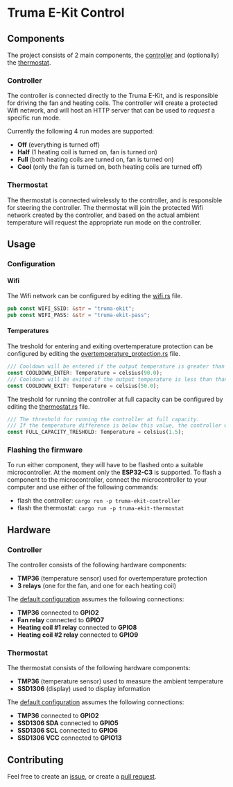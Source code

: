 # Truma E-Kit Control

## Components

The project consists of 2 main components, the [controller](#controller) and (optionally) the [thermostat](#thermostat).

### Controller

The controller is connected directly to the Truma E-Kit, and is responsible for driving the fan and heating coils.
The controller will create a protected Wifi network, and will host an HTTP server that can be used to *request* a specific run mode.

Currently the following 4 run modes are supported:
- **Off** (everything is turned off)
- **Half** (1 heating coil is turned on, fan is turned on)
- **Full** (both heating coils are turned on, fan is turned on)
- **Cool** (only the fan is turned on, both heating coils are turned off)

### Thermostat

The thermostat is connected wirelessly to the controller, and is responsible for steering the controller.
The thermostat will join the protected Wifi network created by the controller, and based on the actual ambient temperature will request the appropriate run mode on the controller.

## Usage

### Configuration

#### Wifi

The Wifi network can be configured by editing the [wifi.rs](truma-ekit-core/src/wifi.rs) file.

```rust
pub const WIFI_SSID: &str = "truma-ekit";
pub const WIFI_PASS: &str = "truma-ekit-pass";
```

#### Temperatures

The treshold for entering and exiting overtemperature protection can be configured by editing the [overtemperature_protection.rs](truma-ekit-controller/src/overtemperature_protection.rs) file.

```rust
/// Cooldown will be entered if the output temperature is greater than or equal to this limit.
const COOLDOWN_ENTER: Temperature = celsius(90.0);
/// Cooldown will be exited if the output temperature is less than than or equal to this limit.
const COOLDOWN_EXIT: Temperature = celsius(50.0);
```

The treshold for running the controller at full capacity can be configured by editing the [thermostat.rs](truma-ekit-thermostat/src/thermostat.rs) file.

```rust
/// The threshold for running the controller at full capacity.
/// If the temperature difference is below this value, the controller will be run at half capacity.
const FULL_CAPACITY_TRESHOLD: Temperature = celsius(1.5);
```

### Flashing the firmware

To run either component, they will have to be flashed onto a suitable microcontroller. At the moment only the **ESP32-C3** is supported.
To flash a component to the microcontroller, connect the microcontroller to your computer and use either of the following commands:
- flash the controller: `cargo run -p truma-ekit-controller`
- flash the thermostat: `cargo run -p truma-ekit-thermostat`


## Hardware

### Controller

The controller consists of the following hardware components:
- **TMP36** (temperature sensor) used for overtemperature protection
- **3 relays** (one for the fan, and one for each heating coil)

The [default configuration](truma-ekit-controller/src/peripherals.rs) assumes the following connections:
- **TMP36** connected to **GPIO2**
- **Fan relay** connected to **GPIO7**
- **Heating coil #1 relay** connected to **GPIO8**
- **Heating coil #2 relay** connected to **GPIO9**

### Thermostat

The thermostat consists of the following hardware components:
- **TMP36** (temperature sensor) used to measure the ambient temperature
- **SSD1306** (display) used to display information

The [default configuration](truma-ekit-thermostat/src/peripherals.rs) assumes the following connections:
- **TMP36** connected to **GPIO2**
- **SSD1306 SDA** connected to **GPIO5**
- **SSD1306 SCL** connected to **GPIO6**
- **SSD1306 VCC** connected to **GPIO13**

## Contributing

Feel free to create an [issue](https://github.com/wassup-/truma-ekit-control/issues), or create a [pull request](https://github.com/wassup-/truma-ekit-control/pulls).
